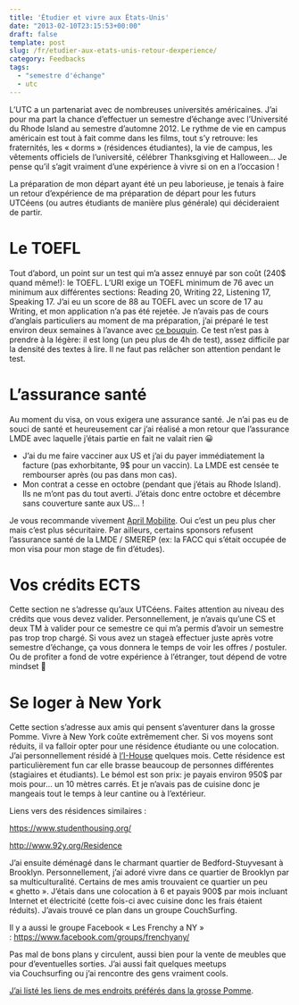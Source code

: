 ```yaml
---
title: 'Étudier et vivre aux États-Unis'
date: "2013-02-10T23:15:53+00:00"
draft: false
template: post
slug: /fr/etudier-aux-etats-unis-retour-dexperience/
category: Feedbacks
tags:
  - "semestre d'échange"
  - utc
---
```

L&rsquo;UTC a un partenariat avec de nombreuses universités américaines. J&rsquo;ai pour ma part la chance d&rsquo;effectuer un semestre d&rsquo;échange avec l&rsquo;Université du Rhode Island au semestre d&rsquo;automne 2012. Le rythme de vie en campus américain est tout à fait comme dans les films, tout s&rsquo;y retrouve: les fraternités, les « dorms » (résidences étudiantes), la vie de campus, les vêtements officiels de l&rsquo;université, célébrer Thanksgiving et Halloween&#8230; Je pense qu&rsquo;il s&rsquo;agit vraiment d&rsquo;une expérience à vivre si on en a l&rsquo;occasion !

La préparation de mon départ ayant été un peu laborieuse, je tenais à faire un retour d&rsquo;expérience de ma préparation de départ pour les futurs UTCéens (ou autres étudiants de manière plus générale) qui décideraient de partir.

# Le TOEFL

Tout d&rsquo;abord, un point sur un test qui m&rsquo;a assez ennuyé par son coût (240$ quand même!): le TOEFL. L&rsquo;URI exige un TOEFL minimum de 76 avec un minimum aux différentes sections: Reading 20, Writing 22, Listening 17, Speaking 17. J&rsquo;ai eu un score de 88 au TOEFL avec un score de 17 au Writing, et mon application n&rsquo;a pas été rejetée. Je n&rsquo;avais pas de cours d&rsquo;anglais particuliers au moment de ma préparation, j&rsquo;ai préparé le test environ deux semaines à l&rsquo;avance avec <a href="http://www.priceminister.com/offer/buy/18220696/Marko-Michel-S-Preparer-Et-Reussir-Le-Toefl-Ibt-Grammaire-Vocabulaire-Vie-Americaine-Avec-Cd-Rom-Livre.html" target="_blank">ce bouquin</a>. Ce test n&rsquo;est pas à prendre à la légère: il est long (un peu plus de 4h de test), assez difficile par la densité des textes à lire. Il ne faut pas relâcher son attention pendant le test.

# L&rsquo;assurance santé

Au moment du visa, on vous exigera une assurance santé. Je n&rsquo;ai pas eu de souci de santé et heureusement car j&rsquo;ai réalisé a mon retour que l&rsquo;assurance LMDE avec laquelle j’étais partie en fait ne valait rien 😀

  * J&rsquo;ai du me faire vacciner aux US et j&rsquo;ai du payer immédiatement la facture (pas exhorbitante, 9$ pour un vaccin). La LMDE est censée te rembourser après (ou pas dans mon cas).
  * Mon contrat a cesse en octobre (pendant que j’étais au Rhode Island). Ils ne m&rsquo;ont pas du tout averti. J’étais donc entre octobre et décembre sans couverture sante aux US&#8230; !

Je vous recommande vivement [April Mobilite](http://fr.april-international.com/global/assurance-crystal-studies). Oui c&rsquo;est un peu plus cher mais c&rsquo;est plus sécuritaire. Par ailleurs, certains sponsors refusent l&rsquo;assurance santé de la LMDE / SMEREP (ex: la FACC qui s’était occupée de mon visa pour mon stage de fin d’études).

# Vos crédits ECTS

Cette section ne s&rsquo;adresse qu&rsquo;aux UTCéens. Faites attention au niveau des crédits que vous devez valider. Personnellement, je n&rsquo;avais qu&rsquo;une CS et deux TM à valider pour ce semestre ce qui m&rsquo;a permis d&rsquo;avoir un semestre pas trop trop chargé. Si vous avez un stageà effectuer juste après votre semestre d’échange, ça vous donnera le temps de voir les offres / postuler. Ou de profiter a fond de votre expérience à l’étranger, tout dépend de votre mindset 🙂

# Se loger à New York

Cette section s&rsquo;adresse aux amis qui pensent s&rsquo;aventurer dans la grosse Pomme. Vivre à New York coûte extrêmement cher. Si vos moyens sont réduits, il va falloir opter pour une résidence étudiante ou une colocation. J&rsquo;ai personnellement résidé à [l&rsquo;I-House](http://www.ihouse-nyc.org/s/707/start.aspx) quelques mois. Cette résidence est particulièrement fun car elle brasse beaucoup de personnes différentes (stagiaires et étudiants). Le bémol est son prix: je payais environ 950$ par mois pour&#8230; un 10 mètres carrés. Et je n&rsquo;avais pas de cuisine donc je mangeais tout le temps à leur cantine ou à l’extérieur.

Liens vers des résidences similaires :

https://www.studenthousing.org/

http://www.92y.org/Residence

J&rsquo;ai ensuite déménagé dans le charmant quartier de Bedford-Stuyvesant à Brooklyn. Personnellement, j&rsquo;ai adoré vivre dans ce quartier de Brooklyn par sa multiculturalité. Certains de mes amis trouvaient ce quartier un peu « ghetto ». J’étais dans une colocation à 6 et payais 900$ par mois incluant Internet et électricité (cette fois-ci avec cuisine donc les frais étaient réduits). J&rsquo;avais trouvé ce plan dans un groupe CouchSurfing.

Il y a aussi le groupe Facebook « Les Frenchy a NY » : https://www.facebook.com/groups/frenchyany/

Pas mal de bons plans y circulent, aussi bien pour la vente de meubles que pour d&rsquo;eventuelles sorties. J&rsquo;ai aussi fait quelques meetups via Couchsurfing ou j&rsquo;ai rencontre des gens vraiment cools.

[J&rsquo;ai listé les liens de mes endroits préférés dans la grosse Pomme](https://drive.google.com/open?id=1XC9bR2-ZPYaoEHD_Yjb9D3RQ2jA&usp=sharing).

